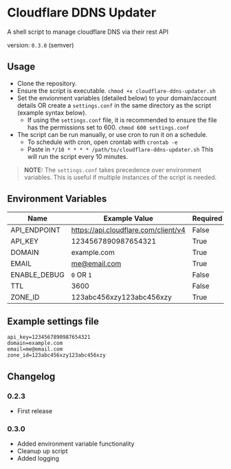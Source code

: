 # Cloudflare DDNS Updater

A shell script to manage cloudflare DNS via their rest API

version: `0.3.0` (semver)

## Usage

* Clone the repository.
* Ensure the script is executable. `chmod +x cloudflare-ddns-updater.sh`
* Set the envionment variables (detailed below) to your domain/account details OR create a `settings.conf` in the same directory as the script (example syntax below).
  * If using the `settings.conf` file, it is recommended to ensure the file has the permissions set to 600. `chmod 600 settings.conf`
* The script can be run manually, or use cron to run it on a schedule.
  * To schedule with cron, open crontab with `crontab -e`
  * Paste in `*/10 * * * * /path/to/cloudflare-ddns-updater.sh` This will run the script every 10 minutes.

> **NOTE:** The `settings.conf` takes precedence over environment variables. This is useful if multiple instances of the script is needed.

## Environment Variables

| Name         | Example Value                          | Required | Fallback value                         |
|--------------|----------------------------------------|----------|----------------------------------------|
| API_ENDPOINT | <https://api.cloudflare.com/client/v4> | False    | <https://api.cloudflare.com/client/v4> |
| API_KEY      | 1234567890987654321                    | True     | None                                   |
| DOMAIN       | example.com                            | True     | None                                   |
| EMAIL        | me@email.com                           | True     | None                                   |
| ENABLE_DEBUG | `0` OR `1`                             | False    | 0                                      |
| TTL          | 3600                                   | False    | 120                                    |
| ZONE_ID      | 123abc456xzy123abc456xzy               | True     | None                                   |

## Example settings file

```config
api_key=1234567890987654321
domain=example.com
email=me@email.com
zone_id=123abc456xzy123abc456xzy
```

## Changelog

### 0.2.3

* First release

### 0.3.0

* Added environment variable functionality
* Cleanup up script
* Added logging
